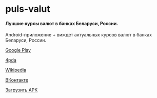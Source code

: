 puls-valut
==========

#### Лучшие курсы валют в банках Беларуси, России.

Android-приложение + виждет актуальных курсов валют в банках Беларуси, России.

[Google Play](https://play.google.com/store/apps/details?id=ch.prokopovi)

[4pda](http://4pda.ru/forum/index.php?showtopic=274202)

[Wikipedia](http://ru.wikipedia.org/wiki/%D0%90%D0%BD%D0%B4%D1%80%D0%BE%D0%B9%D0%B4%D0%BE%D0%B2%D0%B8%D1%87)

[ВКонтакте](http://vk.com/puls_valut)

[Загрузить APK](http://goo.gl/NDXuVa)
